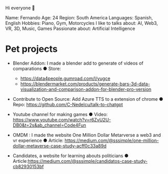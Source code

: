 Hi everyone 👋

Name: Fernando
Age: 24
Region: South America
Languages: Spanish, English
Hobbies: Piano, Gym, Motorcycles
I like to talks about: AI, Web3, VR, 3D, Music, Games
Passionate about: Artificial Intelligence


# Pet projects

- Blender Addon: I made a blender add to  generate of videos of comparations
    ● Store: 
    - https://data4people.gumroad.com/l/yugce
    - https://blendermarket.com/products/generate-bars-3d-data-visualization-and-comparison-addon-for-blender-pro-version

- Contribute to Open Source: Add Azure TTS to a extension of chrome
    ● Repo: https://github.com/C-Nedelcu/talk-to-chatgpt
    
- Youtube channel for making games
    ● Video: https://www.youtube.com/watch?v=r6ZvU2U-DB0&t=2s&ab_channel=Code4Fun

- OMDM : I made the website One Million Dollar Metarverse a web3 and vr experience
    ● Article: https://medium.com/@sssimple/one-million-dollar-metaverse-case-study-acff0c33a89d

- Candidates, a website for learning abouts politicians
    ● Article:https://medium.com/@sssimple/candidatos-case-study-cb82930153bf

